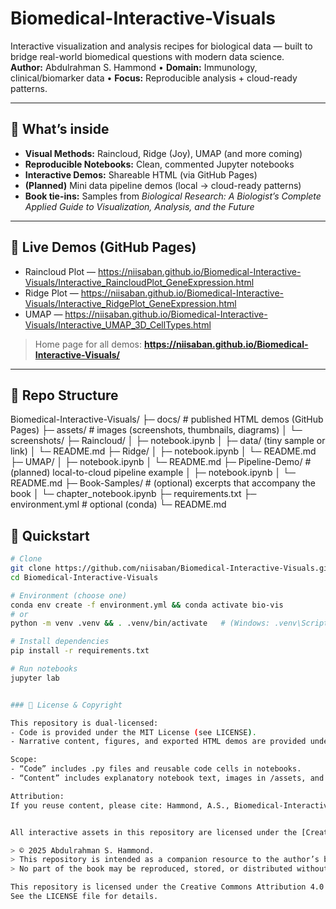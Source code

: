 # Biomedical-Interactive-Visuals

Interactive visualization and analysis recipes for biological data — built to bridge real-world biomedical questions with modern data science.  
**Author:** Abdulrahman S. Hammond • **Domain:** Immunology, clinical/biomarker data • **Focus:** Reproducible analysis + cloud-ready patterns.

---

## 🔎 What’s inside
- **Visual Methods:** Raincloud, Ridge (Joy), UMAP (and more coming)
- **Reproducible Notebooks:** Clean, commented Jupyter notebooks
- **Interactive Demos:** Shareable HTML (via GitHub Pages)
- **(Planned)** Mini data pipeline demos (local → cloud-ready patterns)
- **Book tie-ins:** Samples from *Biological Research: A Biologist’s Complete Applied Guide to Visualization, Analysis, and the Future*

---

## 🚀 Live Demos (GitHub Pages)
- Raincloud Plot — https://niisaban.github.io/Biomedical-Interactive-Visuals/Interactive_RaincloudPlot_GeneExpression.html
- Ridge Plot —  https://niisaban.github.io/Biomedical-Interactive-Visuals/Interactive_RidgePlot_GeneExpression.html  
- UMAP — https://niisaban.github.io/Biomedical-Interactive-Visuals/Interactive_UMAP_3D_CellTypes.html

> Home page for all demos: **https://niisaban.github.io/Biomedical-Interactive-Visuals/**

---

## 📁 Repo Structure
Biomedical-Interactive-Visuals/
├─ docs/ # published HTML demos (GitHub Pages)
├─ assets/ # images (screenshots, thumbnails, diagrams)
│ └─ screenshots/
├─ Raincloud/
│ ├─ notebook.ipynb
│ ├─ data/ (tiny sample or link)
│ └─ README.md
├─ Ridge/
│ ├─ notebook.ipynb
│ └─ README.md
├─ UMAP/
│ ├─ notebook.ipynb
│ └─ README.md
├─ Pipeline-Demo/ # (planned) local-to-cloud pipeline example
│ ├─ notebook.ipynb
│ └─ README.md
├─ Book-Samples/ # (optional) excerpts that accompany the book
│ └─ chapter_notebook.ipynb
├─ requirements.txt
├─ environment.yml # optional (conda)
└─ README.md

## 🧪 Quickstart

```bash
# Clone
git clone https://github.com/niisaban/Biomedical-Interactive-Visuals.git
cd Biomedical-Interactive-Visuals

# Environment (choose one)
conda env create -f environment.yml && conda activate bio-vis
# or
python -m venv .venv && . .venv/bin/activate   # (Windows: .venv\Scripts\activate)

# Install dependencies
pip install -r requirements.txt

# Run notebooks
jupyter lab


### 🔐 License & Copyright

This repository is dual-licensed:
- Code is provided under the MIT License (see LICENSE).
- Narrative content, figures, and exported HTML demos are provided under CC BY 4.0 (see LICENSE-CC-BY-4.0).

Scope:
- “Code” includes .py files and reusable code cells in notebooks.
- “Content” includes explanatory notebook text, images in /assets, and files published via /docs.

Attribution:
If you reuse content, please cite: Hammond, A.S., Biomedical-Interactive-Visuals (GitHub).


All interactive assets in this repository are licensed under the [Creative Commons Attribution 4.0 International (CC BY 4.0)](https://creativecommons.org/licenses/by/4.0/) license.

> © 2025 Abdulrahman S. Hammond.  
> This repository is intended as a companion resource to the author’s book and does **not transfer copyright of the book or printed materials**.  
> No part of the book may be reproduced, stored, or distributed without written permission from the author.

This repository is licensed under the Creative Commons Attribution 4.0 International (CC BY 4.0). 
See the LICENSE file for details.
